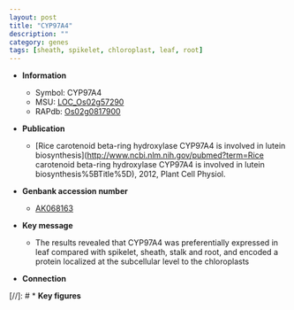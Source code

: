 ```yaml
---
layout: post
title: "CYP97A4"
description: ""
category: genes
tags: [sheath, spikelet, chloroplast, leaf, root]
---
```


* **Information**  
    + Symbol: CYP97A4  
    + MSU: [LOC_Os02g57290](http://rice.plantbiology.msu.edu/cgi-bin/ORF_infopage.cgi?orf=LOC_Os02g57290)  
    + RAPdb: [Os02g0817900](http://rapdb.dna.affrc.go.jp/viewer/gbrowse_details/irgsp1?name=Os02g0817900)  

* **Publication**  
    + [Rice carotenoid beta-ring hydroxylase CYP97A4 is involved in lutein biosynthesis](http://www.ncbi.nlm.nih.gov/pubmed?term=Rice carotenoid beta-ring hydroxylase CYP97A4 is involved in lutein biosynthesis%5BTitle%5D), 2012, Plant Cell Physiol.

* **Genbank accession number**  
    + [AK068163](http://www.ncbi.nlm.nih.gov/nuccore/AK068163)

* **Key message**  
    + The results revealed that CYP97A4 was preferentially expressed in leaf compared with spikelet, sheath, stalk and root, and encoded a protein localized at the subcellular level to the chloroplasts

* **Connection**  

[//]: # * **Key figures**  



